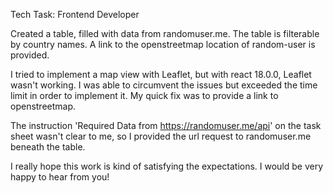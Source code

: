 Tech Task: Frontend Developer

Created a table, filled with data from randomuser.me.
The table is filterable by country names.
A link to the openstreetmap location of random-user is provided.

I tried to implement a map view with Leaflet, but with react 18.0.0, Leaflet wasn't working.
I was able to circumvent the issues but exceeded the time limit in order to implement it. My quick fix was
to provide a link to openstreetmap.

The instruction 'Required Data from https://randomuser.me/api' on the task sheet wasn't clear to me,
so I provided the url request to randomuser.me beneath the table.

I really hope this work is kind of satisfying the expectations. I would be very happy to hear from you!
